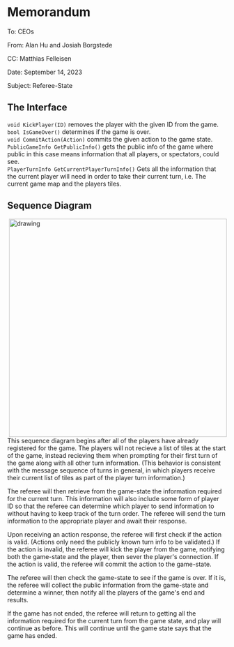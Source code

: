 # Memorandum

To: CEOs

From: Alan Hu and Josiah Borgstede

CC: Matthias Felleisen

Date: September 14, 2023

Subject: Referee-State

## The Interface

`void KickPlayer(ID)` removes the player with the given ID from the game.  
`bool IsGameOver()` determines if the game is over.  
`void CommitAction(Action)` commits the given action to the game state.  
`PublicGameInfo GetPublicInfo()` gets the public info of the game where public
in this case means information that all players, or spectators, could see.  
`PlayerTurnInfo GetCurrentPlayerTurnInfo()` Gets all the information that the
current player will need in order to take their current turn, i.e. The current
game map and the players tiles.  

## Sequence Diagram

<img align="right" src="Media/Referee-State.png" alt="drawing" height="500"/>

This sequence diagram begins after all of the players have already registered
for the game. The players will not recieve a list of tiles at the start of the
game, instead recieving them when prompting for their first turn of the game
along with all other turn information. (This behavior is consistent with the
message sequence of turns in general, in which players receive their current
list of tiles as part of the player turn information.)

The referee will then retrieve from the game-state the information required for
the current turn. This information will also include some form of player ID so
that the referee can determine which player to send information to without
having to keep track of the turn order. The referee will send the turn
information to the appropriate player and await their response.

Upon receiving an action response, the referee will first check if the action is
valid. (Actions only need the publicly known turn info to be validated.) If the
action is invalid, the referee will kick the player from the game, notifying
both the game-state and the player, then sever the player's connection. If the
action is valid, the referee will commit the action to the game-state.

The referee will then check the game-state to see if the game is over. If it is,
the referee will collect the public information from the game-state and
determine a winner, then notify all the players of the game's end and results.

If the game has not ended, the referee will return to getting all the
information required for the current turn from the game state, and play will
continue as before. This will continue until the game state says that the game
has ended.
